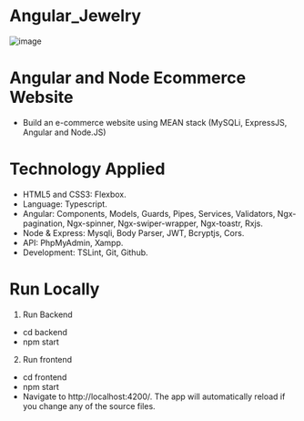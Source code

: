 # Angular_Jewelry
![image](https://user-images.githubusercontent.com/96416137/154240636-ef2eb0b8-ed36-42ad-9c92-136603e5a765.png)
# Angular and Node Ecommerce Website
- Build an e-commerce website using MEAN stack (MySQLi, ExpressJS, Angular and Node.JS)
# Technology Applied 
- HTML5 and CSS3: Flexbox.
- Language: Typescript.
- Angular: Components, Models, Guards, Pipes, Services, Validators, Ngx-pagination, Ngx-spinner, Ngx-swiper-wrapper, Ngx-toastr, Rxjs.
- Node & Express: Mysqli, Body Parser, JWT, Bcryptjs, Cors.
- API: PhpMyAdmin, Xampp.
- Development: TSLint, Git, Github.
# Run Locally
1. Run Backend
- cd backend
- npm start
2. Run frontend
- cd frontend
- npm start
- Navigate to http://localhost:4200/. The app will automatically reload if you change any of the source files.

